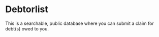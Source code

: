 # Debtorlist
This is a searchable, public database where you can submit a claim for debt(s) owed to you. 
